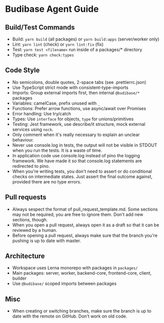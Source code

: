 # Budibase Agent Guide

## Build/Test Commands

- Build: `yarn build` (all packages) or `yarn build:apps` (server/worker only)
- Lint: `yarn lint` (check) or `yarn lint:fix` (fix)
- Test: `yarn test <filename>` run inside of a packages/\* directory
- Type check: `yarn check:types`

## Code Style

- No semicolons, double quotes, 2-space tabs (see .prettierrc.json)
- Use TypeScript strict mode with consistent-type-imports
- Imports: Group external imports first, then internal `@budibase/*` packages
- Variables: camelCase, prefix unused with `_`
- Functions: Prefer arrow functions, use async/await over Promises
- Error handling: Use try/catch
- Types: Use `interface` for objects, `type` for unions/primitives
- Testing: Jest framework, use describe/it structure, mock external services
  using `nock`.
- Only comment when it's really necessary to explain an unclear behaviour.
- Never use console.log in tests, the output will not be visible in STDOUT
  when you run the tests. It is a waste of time.
- In application code use console.log instead of pino the logging framework.
  We have made it so that console.log statements are redirected to pino.
- When you're writing tests, you don't need to assert or do conditional checks
  on intermediate states. Just assert the final outcome
  against, provided there are no type errors.

## Pull requests

- Always sespect the format of pull_request_template.md. Some sections may not
  be required, you are free to ignore them. Don't add new sections, though.
- When you open a pull request, always open it as a draft so that it can be
  reviewed by a human.
- Before opening a pull request, always make sure that the branch you're pushing
  is up to date with master.

## Architecture

- Workspace uses Lerna monorepo with packages in `packages/`
- Main packages: server, worker, backend-core, frontend-core, client, builder
- Use `@budibase/` scoped imports between packages

## Misc

- When creating or switching branches, make sure the branch is up to date with
  the remote on GitHub. Don't work on old code.
